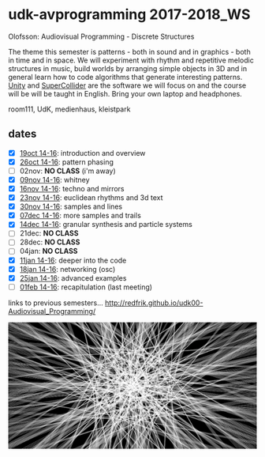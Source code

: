 udk-avprogramming 2017-2018_WS
=========================

Olofsson: Audiovisual Programming - Discrete Structures

The theme this semester is patterns - both in sound and in graphics - both in time and in space. We will experiment with rhythm and repetitive melodic structures in music, build worlds by arranging simple objects in 3D and in general learn how to code algorithms that generate interesting patterns. [Unity](http://unity3d.com) and [SuperCollider](http://supercollider.github.io) are the software we will focus on and the course will be will be taught in English. Bring your own laptop and headphones.

room111, UdK, medienhaus, kleistpark

dates
-----

- [x] [19oct 14-16](https://github.com/redFrik/udk18-Discrete_Structures/tree/master/udk171019): introduction and overview
- [x] [26oct 14-16](https://github.com/redFrik/udk18-Discrete_Structures/tree/master/udk171026): pattern phasing
- [ ] 02nov: **NO CLASS** (i'm away)
- [x] [09nov 14-16](https://github.com/redFrik/udk18-Discrete_Structures/tree/master/udk171109): whitney
- [x] [16nov 14-16](https://github.com/redFrik/udk18-Discrete_Structures/tree/master/udk171116): techno and mirrors
- [x] [23nov 14-16](https://github.com/redFrik/udk18-Discrete_Structures/tree/master/udk171123): euclidean rhythms and 3d text
- [x] [30nov 14-16](https://github.com/redFrik/udk18-Discrete_Structures/tree/master/udk171130): samples and lines
- [x] [07dec 14-16](https://github.com/redFrik/udk18-Discrete_Structures/tree/master/udk171207): more samples and trails
- [x] [14dec 14-16](https://github.com/redFrik/udk18-Discrete_Structures/tree/master/udk171214): granular synthesis and particle systems
- [ ] 21dec: **NO CLASS**
- [ ] 28dec: **NO CLASS**
- [ ] 04jan: **NO CLASS**
- [x] [11jan 14-16](https://github.com/redFrik/udk18-Discrete_Structures/tree/master/udk180111): deeper into the code
- [x] [18jan 14-16](https://github.com/redFrik/udk18-Discrete_Structures/tree/master/udk180118): networking (osc)
- [x] [25jan 14-16](https://github.com/redFrik/udk18-Discrete_Structures/tree/master/udk180125): advanced examples
- [ ] [01feb 14-16](https://github.com/redFrik/udk18-Discrete_Structures/tree/master/udk180201): recapitulation (last meeting)

links to previous semesters... <http://redfrik.github.io/udk00-Audiovisual_Programming/>

![Discrete_Structures](Discrete_Structures.png?raw=true "Discrete_Structures")
